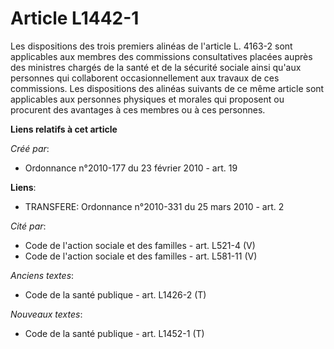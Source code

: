 # Article L1442-1

Les dispositions des trois premiers alinéas de l'article L. 4163-2 sont applicables aux membres des commissions consultatives
placées auprès des ministres chargés de la santé et de la sécurité sociale ainsi qu'aux personnes qui collaborent
occasionnellement aux travaux de ces commissions. Les dispositions des alinéas suivants de ce même article sont applicables
aux personnes physiques et morales qui proposent ou procurent des avantages à ces membres ou à ces personnes.

**Liens relatifs à cet article**

_Créé par_:

  - Ordonnance n°2010-177 du 23 février 2010 - art. 19

**Liens**:

  - TRANSFERE: Ordonnance n°2010-331 du 25 mars 2010 - art. 2

_Cité par_:

  - Code de l'action sociale et des familles - art. L521-4 (V)
  - Code de l'action sociale et des familles - art. L581-11 (V)

_Anciens textes_:

  - Code de la santé publique - art. L1426-2 (T)

_Nouveaux textes_:

  - Code de la santé publique - art. L1452-1 (T)
